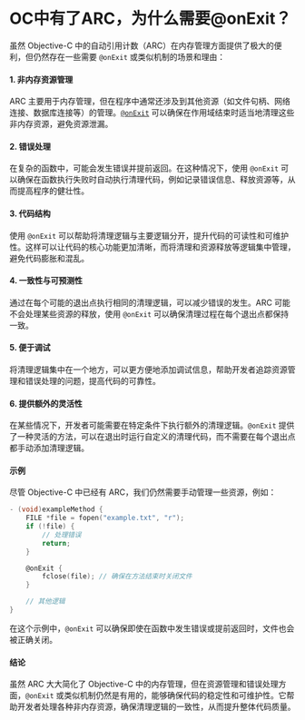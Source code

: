 # OC中有了ARC，为什么需要@onExit？

虽然 Objective-C 中的自动引用计数（ARC）在内存管理方面提供了极大的便利，但仍然存在一些需要 `@onExit` 或类似机制的场景和理由：

#### 1. **非内存资源管理**

ARC 主要用于内存管理，但在程序中通常还涉及到其他资源（如文件句柄、网络连接、数据库连接等）的管理。[`@onExit`](https://app.gitbook.com/s/mz1R11shwpNG4AF3Kc02/clang-gcc/\_\_attribute\_\_/\_\_attribute\_\_-cleanup) 可以确保在作用域结束时适当地清理这些非内存资源，避免资源泄漏。

#### 2. **错误处理**

在复杂的函数中，可能会发生错误并提前返回。在这种情况下，使用 `@onExit` 可以确保在函数执行失败时自动执行清理代码，例如记录错误信息、释放资源等，从而提高程序的健壮性。

#### 3. **代码结构**

使用 `@onExit` 可以帮助将清理逻辑与主要逻辑分开，提升代码的可读性和可维护性。这样可以让代码的核心功能更加清晰，而将清理和资源释放等逻辑集中管理，避免代码膨胀和混乱。

#### 4. **一致性与可预测性**

通过在每个可能的退出点执行相同的清理逻辑，可以减少错误的发生。ARC 可能不会处理某些资源的释放，使用 `@onExit` 可以确保清理过程在每个退出点都保持一致。

#### 5. **便于调试**

将清理逻辑集中在一个地方，可以更方便地添加调试信息，帮助开发者追踪资源管理和错误处理的问题，提高代码的可靠性。

#### 6. **提供额外的灵活性**

在某些情况下，开发者可能需要在特定条件下执行额外的清理逻辑。`@onExit` 提供了一种灵活的方法，可以在退出时运行自定义的清理代码，而不需要在每个退出点都手动添加清理逻辑。

#### 示例

尽管 Objective-C 中已经有 ARC，我们仍然需要手动管理一些资源，例如：

```objective-c
- (void)exampleMethod {
    FILE *file = fopen("example.txt", "r");
    if (!file) {
        // 处理错误
        return;
    }

    @onExit {
        fclose(file); // 确保在方法结束时关闭文件
    }

    // 其他逻辑
}
```

在这个示例中，`@onExit` 可以确保即使在函数中发生错误或提前返回时，文件也会被正确关闭。

#### 结论

虽然 ARC 大大简化了 Objective-C 中的内存管理，但在资源管理和错误处理方面，`@onExit` 或类似机制仍然是有用的，能够确保代码的稳定性和可维护性。它帮助开发者处理各种非内存资源，确保清理逻辑的一致性，从而提升整体代码质量。
